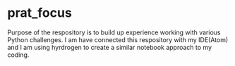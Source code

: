# prat_focus

Purpose of the respository is to build up experience working with various Python challenges. I am have connected this respository with my IDE(Atom) and I am using hyrdrogen to create a similar notebook approach to my coding. 
